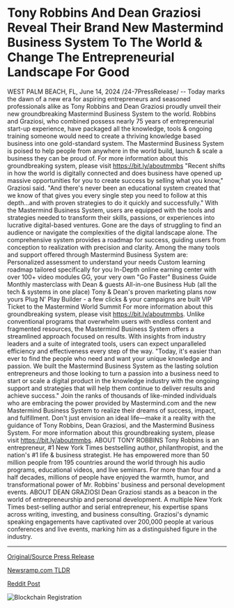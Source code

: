 # Tony Robbins And Dean Graziosi Reveal Their Brand New Mastermind Business System To The World & Change The Entrepreneurial Landscape For Good

WEST PALM BEACH, FL, June 14, 2024 /24-7PressRelease/ -- Today marks the dawn of a new era for aspiring entrepreneurs and seasoned professionals alike as Tony Robbins and Dean Graziosi proudly unveil their new groundbreaking Mastermind Business System to the world.   Robbins and Graziosi, who combined possess nearly 75 years of entrepreneurial start-up experience, have packaged all the knowledge, tools & ongoing training someone would need to create a thriving knowledge based business into one gold-standard system. The Mastermind Business System is poised to help people from anywhere in the world build, launch & scale a business they can be proud of.  For more information about this groundbreaking system, please visit https://bit.ly/aboutmmbs  "Recent shifts in how the world is digitally connected and does business have opened up massive opportunities for you to create success by selling what you know," Graziosi said. "And there's never been an educational system created that we know of that gives you every single step you need to follow at this depth…and with proven strategies to do it quickly and successfully."  With the Mastermind Business System, users are equipped with the tools and strategies needed to transform their skills, passions, or experiences into lucrative digital-based ventures. Gone are the days of struggling to find an audience or navigate the complexities of the digital landscape alone. The comprehensive system provides a roadmap for success, guiding users from conception to realization with precision and clarity.  Among the many tools and support offered through Mastermind Business System are:  Personalized assessment to understand your needs Custom learning roadmap tailored specifically for you In-Depth online earning center with over 100+ video modules GG, your very own "Go Faster" Business Guide Monthly masterclass with Dean & guests All-in-one Business Hub (all the tech & systems in one place) Tony & Dean's proven marketing plans now yours Plug N' Play Builder - a few clicks & your campaigns are built VIP Ticket to the Mastermind World Summit  For more information about this groundbreaking system, please visit https://bit.ly/aboutmmbs.  Unlike conventional programs that overwhelm users with endless content and fragmented resources, the Mastermind Business System offers a streamlined approach focused on results. With insights from industry leaders and a suite of integrated tools, users can expect unparalleled efficiency and effectiveness every step of the way.  "Today, it's easier than ever to find the people who need and want your unique knowledge and passion. We built the Mastermind Business System as the lasting solution entrepreneurs and those looking to turn a passion into a business need to start or scale a digital product in the knowledge industry with the ongoing support and strategies that will help them continue to deliver results and achieve success."  Join the ranks of thousands of like-minded individuals who are embracing the power provided by Mastermind.com and the new Mastermind Business System to realize their dreams of success, impact, and fulfillment. Don't just envision an ideal life—make it a reality with the guidance of Tony Robbins, Dean Graziosi, and the Mastermind Business System.  For more information about this groundbreaking system, please visit https://bit.ly/aboutmmbs.  ABOUT TONY ROBBINS Tony Robbins is an entrepreneur, #1 New York Times bestselling author, philanthropist, and the nation's #1 life & business strategist. He has empowered more than 50 million people from 195 countries around the world through his audio programs, educational videos, and live seminars. For more than four and a half decades, millions of people have enjoyed the warmth, humor, and transformational power of Mr. Robbins' business and personal development events.  ABOUT DEAN GRAZIOSI Dean Graziosi stands as a beacon in the world of entrepreneurship and personal development. A multiple New York Times best-selling author and serial entrepreneur, his expertise spans across writing, investing, and business consulting. Graziosi's dynamic speaking engagements have captivated over 200,000 people at various conferences and live events, marking him as a distinguished figure in the industry. 

---

[Original/Source Press Release](https://www.24-7pressrelease.com/press-release/511676/tony-robbins-and-dean-graziosi-reveal-their-brand-new-mastermind-business-system-to-the-world-change-the-entrepreneurial-landscape-for-good)
                    

[Newsramp.com TLDR](None) 



[Reddit Post](https://www.reddit.com/r/Business_NewsRamp/comments/1dfw9gq/tony_robbins_and_dean_graziosi_unveil/) 



![Blockchain Registration](https://cdn.newsramp.app/24-7PressRelease/qrcode/246/14/finesk4c.webp)